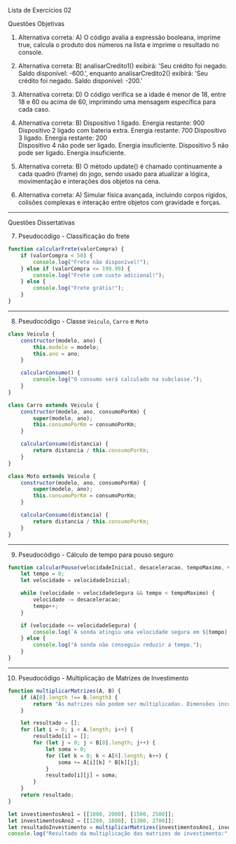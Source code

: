 Lista de Exercícios 02

Questões Objetivas

 1) Alternativa correta:
A) O código avalia a expressão booleana, imprime true, calcula o produto dos números na lista e imprime o resultado no console.

 2) Alternativa correta:
B) analisarCredito1() exibirá: 'Seu crédito foi negado. Saldo disponível: -600.', enquanto analisarCredito2() exibirá: 'Seu crédito foi negado. Saldo disponível: -200.'

 3) Alternativa correta:
D) O código verifica se a idade é menor de 18, entre 18 e 60 ou acima de 60, imprimindo uma mensagem específica para cada caso.

 4) Alternativa correta:
 B) Dispositivo 1 ligado. Energia restante: 900 
 Dispositivo 2 ligado com bateria extra. Energia restante: 700 
 Dispositivo 3 ligado. Energia restante: 200  
 Dispositivo 4 não pode ser ligado. Energia insuficiente.
 Dispositivo 5 não pode ser ligado. Energia insuficiente.

 5) Alternativa correta:
 B) O método update() é chamado continuamente a cada quadro (frame) do jogo, sendo usado para atualizar a lógica, movimentação e interações dos objetos na cena.

 6) Alternativa correta:
 A) Simular física avançada, incluindo corpos rígidos, colisões complexas e interação entre objetos com gravidade e forças.

---

Questões Dissertativas

 7) Pseudocódigo - Classificação do frete
```javascript
function calcularFrete(valorCompra) {
    if (valorCompra < 50) {
        console.log("Frete não disponível!");
    } else if (valorCompra <= 199.99) {
        console.log("Frete com custo adicional!");
    } else {
        console.log("Frete grátis!");
    }
}
```

---

8) Pseudocódigo - Classe `Veiculo`, `Carro` e `Moto`
```javascript
class Veiculo {
    constructor(modelo, ano) {
        this.modelo = modelo;
        this.ano = ano;
    }

    calcularConsumo() {
        console.log("O consumo será calculado na subclasse.");
    }
}

class Carro extends Veiculo {
    constructor(modelo, ano, consumoPorKm) {
        super(modelo, ano);
        this.consumoPorKm = consumoPorKm;
    }

    calcularConsumo(distancia) {
        return distancia / this.consumoPorKm;
    }
}

class Moto extends Veiculo {
    constructor(modelo, ano, consumoPorKm) {
        super(modelo, ano);
        this.consumoPorKm = consumoPorKm;
    }

    calcularConsumo(distancia) {
        return distancia / this.consumoPorKm;
    }
}
```

---

9) Pseudocódigo - Cálculo de tempo para pouso seguro
```javascript
function calcularPouso(velocidadeInicial, desaceleracao, tempoMaximo, velocidadeSegura) {
    let tempo = 0;
    let velocidade = velocidadeInicial;

    while (velocidade > velocidadeSegura && tempo < tempoMaximo) {
        velocidade -= desaceleracao;
        tempo++;
    }

    if (velocidade <= velocidadeSegura) {
        console.log(`A sonda atingiu uma velocidade segura em ${tempo} segundos.`);
    } else {
        console.log("A sonda não conseguiu reduzir a tempo.");
    }
}
```

---

 10) Pseudocódigo - Multiplicação de Matrizes de Investimento
```javascript
function multiplicarMatrizes(A, B) {
    if (A[0].length !== B.length) {
        return "As matrizes não podem ser multiplicadas. Dimensões incompatíveis.";
    }

    let resultado = [];
    for (let i = 0; i < A.length; i++) {
        resultado[i] = [];
        for (let j = 0; j < B[0].length; j++) {
            let soma = 0;
            for (let k = 0; k < A[0].length; k++) {
                soma += A[i][k] * B[k][j];
            }
            resultado[i][j] = soma;
        }
    }
    return resultado;
}

let investimentosAno1 = [[1000, 2000], [1500, 2500]];
let investimentosAno2 = [[1200, 1800], [1300, 2700]];
let resultadoInvestimento = multiplicarMatrizes(investimentosAno1, investimentosAno2);
console.log("Resultado da multiplicação das matrizes de investimento:", resultadoInvestimento);

